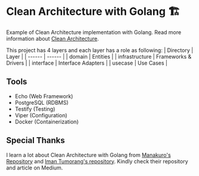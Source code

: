 # Clean Architecture with Golang 🏗️

Example of Clean Architecture implementation with Golang. Read more information about [Clean Architecture].

This project has 4 layers and each layer has a role as following:
| Directory | Layer |
| ------ | ------ |
| domain | Entities |
| infrastructure | Frameworks & Drivers |
| interface | Interface Adapters |
| usecase | Use Cases |

## Tools

* Echo (Web Framework)
* PostgreSQL (RDBMS)
* Testify (Testing)
* Viper (Configuration)
* Docker (Containerization)

## Special Thanks

I learn a lot about Clean Architecture with Golang from [Manakuro's Repository] and [Iman Tumorang's repository]. Kindly check their repository and article on Medium.

[//]: # (These are reference links used in the body of this note and get stripped out when the markdown processor does its job. There is no need to format nicely because it shouldn't be seen. Thanks SO - http://stackoverflow.com/questions/4823468/store-comments-in-markdown-syntax)

   [Clean Architecture]: <https://blog.cleancoder.com/uncle-bob/2012/08/13/the-clean-architecture.html>
   [Manakuro's repository]: <https://github.com/manakuro/golang-clean-architecture>
   [Iman Tumorang's repository]: <https://github.com/bxcodec/go-clean-arch>
